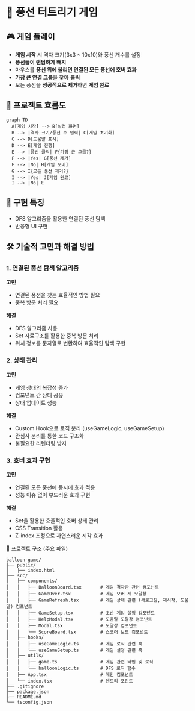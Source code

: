 # 🎈 풍선 터트리기 게임

## 🎮 게임 플레이

- **게임 시작** 시 격자 크기(3x3 ~ 10x10)와 풍선 개수를 설정
- **풍선들이 랜덤하게 배치**
- 마우스를 **풍선 위에 올리면 연결된 모든 풍선에 호버 효과**
- **가장 큰 연결 그룹**을 찾아 **클릭**
- 모든 풍선을 **성공적으로 제거**하면 **게임 완료**

## 🔄 프로젝트 흐름도

```mermaid
graph TD
  A[게임 시작] --> B[설정 화면]
  B --> |격자 크기/풍선 수 입력| C[게임 초기화]
  C --> D[도움말 표시]
  D --> E[게임 진행]
  E --> |풍선 클릭| F{가장 큰 그룹?}
  F --> |Yes| G[풍선 제거]
  F --> |No| H[게임 오버]
  G --> I{모든 풍선 제거?}
  I --> |Yes| J[게임 완료]
  I --> |No| E
```
## 🎯 구현 특징
- DFS 알고리즘을 활용한 연결된 풍선 탐색
- 반응형 UI 구현

## 🛠️ 기술적 고민과 해결 방법

### 1. 연결된 풍선 탐색 알고리즘
**고민**  
- 연결된 풍선을 찾는 효율적인 방법 필요  
- 중복 방문 처리 필요  

**해결**  
- DFS 알고리즘 사용  
- Set 자료구조를 활용한 중복 방문 처리  
- 위치 정보를 문자열로 변환하여 효율적인 탐색 구현

### 2. 상태 관리
**고민**  
- 게임 상태의 복잡성 증가  
- 컴포넌트 간 상태 공유  
- 상태 업데이트 성능  

**해결**  
- Custom Hook으로 로직 분리 (useGameLogic, useGameSetup)  
- 관심사 분리를 통한 코드 구조화  
- 불필요한 리렌더링 방지

### 3. 호버 효과 구현
**고민**  
- 연결된 모든 풍선에 동시에 효과 적용  
- 성능 이슈 없이 부드러운 효과 구현  

**해결**  
- Set을 활용한 효율적인 호버 상태 관리  
- CSS Transition 활용  
- Z-index 조정으로 자연스러운 시각 효과

📂 프로젝트 구조 (주요 파일)
```plaintext
balloon-game/
├── public/
│   ├── index.html
├── src/
│   ├── components/
│   │   ├── BalloonBoard.tsx       # 게임 격자판 관련 컴포넌트
│   │   ├── GameOver.tsx           # 게임 오버 시 모달창
│   │   ├── GameRefresh.tsx        # 게임 상태 관련 (새로고침, 재시작, 도움말) 컴포넌트
│   │   ├── GameSetup.tsx          # 초반 게임 설정 컴포넌트
│   │   ├── HelpModal.tsx          # 도움말 모달창 컴포넌트
│   │   ├── Modal.tsx              # 모달창 컴포넌트
│   │   └── ScoreBoard.tsx         # 스코어 보드 컴포넌트
│   ├── hooks/
│   │   ├── useGameLogic.ts        # 게임 로직 관련 훅
│   │   └── useGameSetup.ts        # 게임 설정 관련 훅
│   ├── utils/
│   │   ├── game.ts                # 게임 관련 타입 및 로직
│   │   └── balloonLogic.ts        # DFS 로직 함수
│   ├── App.tsx                    # 메인 컴포넌트
│   └── index.tsx                  # 엔트리 포인트
├── .gitignore
├── package.json
├── README.md
└── tsconfig.json
```
